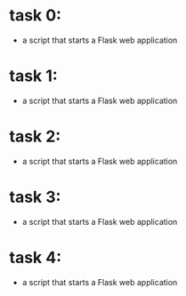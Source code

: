 # task 0:
- a script that starts a Flask web application
# task 1:
- a script that starts a Flask web application
# task 2:
- a script that starts a Flask web application
# task 3:
- a script that starts a Flask web application
# task 4:
- a script that starts a Flask web application
